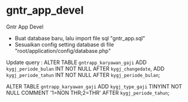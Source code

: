 # gntr_app_devel
Gntr App Devel

- Buat database baru, lalu import file sql "gntr_app.sql"
- Sesuaikan config setting database di file "root/application/config/database.php"

Update query :
ALTER TABLE `gntrapp_karyawan_gaji` ADD `kygj_periode_bulan` INT NOT NULL AFTER `kygj_changedate`, ADD `kygj_periode_tahun` INT NOT NULL AFTER `kygj_periode_bulan`;

ALTER TABLE `gntrapp_karyawan_gaji` ADD `kygj_type_gaji` TINYINT NOT NULL COMMENT '1=NON THR;2=THR' AFTER `kygj_periode_tahun`;